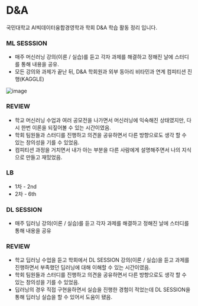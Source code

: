 # D&A
국민대학교 AI빅데이터융합경영학과 학회 D&A 학습 활동 정리 입니다.

### ML SESSSION
- 매주 머신러닝 강의(이론 / 실습)를 듣고 각자 과제를 해결하고 정해진 날에 스터디를 통해 내용을 공유.
- 모든 강의와 과제가 끝난 뒤, D&A 학회원과 외부 동아리 비타민과 연계 컴피티션 진행(KAGGLE)

![image](https://user-images.githubusercontent.com/103553532/200776267-7e982bc6-170b-45cc-8f77-316ecdea5aa0.png)

### REVIEW
- 학교 머신러닝 수업과 여러 공모전을 나가면서 머신러닝에 익숙해진 상태였지만, 다시 한번 이론을 되짚어볼 수 있는 시간이였음.
- 학회 팀원들과 스터디를 진행하고 의견을 공유하면서 다른 방향으로도 생각 할 수 있는 창의성을 기를 수 있었음.
- 컴피티션 과정을 거치면서 내가 아는 부분을 다른 사람에게 설명해주면서 나의 지식으로 만들고 재밌었음.

### LB

- 1차 - 2nd
- 2차 - 6th

### DL SESSION
- 매주 딥러닝 강의(이론 / 실습)를 듣고 각자 과제를 해결하고 정해진 날에 스터디를 통해 내용을 공유

### REVIEW
- 학교 딥러닝 수업을 듣고 학회에서 DL SESSION 강의(이론 / 실습)을 듣고 과제를 진행하면서 부족했던 딥러닝에 대해 이해할 수 있는 시간이였음.
- 학회 팀원들과 스터디를 진행하고 의견을 공유하면서 다른 방향으로도 생각 할 수 있는 창의성을 기를 수 있었음.
- 딥러닝의 경우 직접 구현을하면서 실습을 진행한 경험이 적었는데 DL SESSION을 통해 딥러닝 실습을 할 수 있어서 도움이 됐음.


